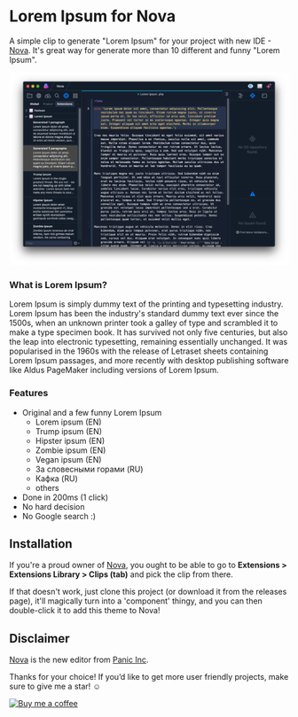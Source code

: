 # Lorem Ipsum for Nova

A simple clip to generate "Lorem Ipsum" for your project with new IDE - [Nova](https://nova.app/). It's great way for generate more than 10 different and funny "Lorem Ipsum".

![Lorem Ipsum for Nova](https://github.com/PerfectoWeb/nova-lorem-clip/raw/master/example_preview.png)

### What is Lorem Ipsum?
Lorem Ipsum is simply dummy text of the printing and typesetting industry. Lorem Ipsum has been the industry's standard dummy text ever since the 1500s, when an unknown printer took a galley of type and scrambled it to make a type specimen book. It has survived not only five centuries, but also the leap into electronic typesetting, remaining essentially unchanged. It was popularised in the 1960s with the release of Letraset sheets containing Lorem Ipsum passages, and more recently with desktop publishing software like Aldus PageMaker including versions of Lorem Ipsum.

### Features
- Original and a few funny Lorem Ipsum
	- Lorem ipsum (EN)
	- Trump ipsum (EN)
	- Hipster ipsum (EN)
	- Zombie ipsum (EN)
	- Vegan ipsum (EN)
	- За словесными горами (RU)
	- Кафка (RU)
	- others
- Done in 200ms (1 click)
- No hard decision
- No Google search :)

## Installation
If you're a proud owner of [Nova](https://panic.com/nova), you ought to be able to go to **Extensions > Extensions Library > Clips (tab)** and pick the clip from there.

If that doesn't work, just clone this project (or download it from the releases page), it'll magically turn into a 'component' thingy, and you can then double-click it to add this theme to Nova!

## Disclaimer

[Nova](https://panic.com/nova) is the new editor from [Panic Inc](https://panic.com).

Thanks for your choice!
If you’d like to get more user friendly projects, make sure to give me a star! ☺️

<a href="https://www.buymeacoffee.com/PerfectoWeb" target="_blank" rel="noreferrer noopener"><img src="https://www.buymeacoffee.com/assets/img/guidelines/download-assets-sm-2.svg" alt="Buy me a coffee"></a>